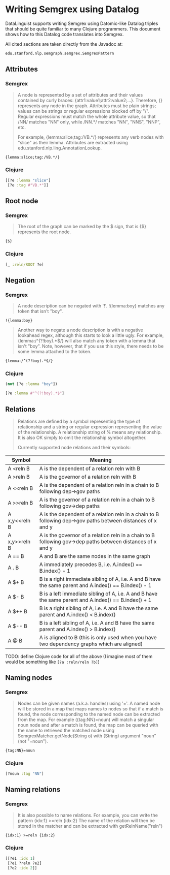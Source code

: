 # Writing Semgrex using Datalog
DataLinguist supports writing Semgrex using Datomic-like Datalog triples that should be quite familiar to many Clojure programmers. This document shows how to this Datalog code translates into Semgrex. 

All cited sections are taken directly from the Javadoc at:

```clojure
edu.stanford.nlp.semgraph.semgrex.SemgrexPattern
```

Attributes
----------
### Semgrex
> A node is represented by a set of attributes and their values contained by curly braces: {attr1:value1;attr2:value2;...}. Therefore, {} represents any node in the graph. Attributes must be plain strings; values can be strings or regular expressions blocked off by "/". Regular expressions must match the whole attribute value, so that /NN/ matches "NN" only, while /NN.*/ matches "NN", "NNS", "NNP", etc.
>
> For example, {lemma:slice;tag:/VB.*&#47;} represents any verb nodes with "slice" as their lemma. Attributes are extracted using edu.stanford.nlp.ling.AnnotationLookup.

```semgrex
{lemma:slice;tag:/VB.*/}
```

### Clojure
```clojure
[[?e :lemma "slice"]
 [?e :tag #"VB.*"]]
```

Root node
---------
### Semgrex
> The root of the graph can be marked by the $ sign, that is {$} represents the root node.

```semgrex
{$}
```

### Clojure
```clojure
[_ :reln/ROOT ?e]
```

Negation
--------
### Semgrex
> A node description can be negated with '!'. !{lemma:boy} matches any token that isn't "boy".

```semgrex
!{lemma:boy}
```

> Another way to negate a node description is with a negative lookahead regex, although this starts to look a little ugly. For example, {lemma:/^(?!boy).*$/} will also match any token with a lemma that isn't "boy". Note, however, that if you use this style, there needs to be some lemma attached to the token.

```semgrex
{lemma:/^(?!boy).*$/}
```

### Clojure
```clojure
(not [?e :lemma "boy"])
```

```clojure
[?e :lemma #"^(?!boy).*$"]
```

Relations
---------
> Relations are defined by a symbol representing the type of relationship and a string or regular expression representing the value of the relationship. A relationship string of % means any relationship. It is also OK simply to omit the relationship symbol altogether.
> 
> Currently supported node relations and their symbols:

| Symbol | Meaning |
|--------|---------|
| A <reln B     | A is the dependent of a relation reln with B  |
| A >reln B     | A is the governor of a relation reln with B |
| A <<reln B    | A is the dependent of a relation reln in a chain to B following dep->gov paths |
| A >>reln B    | A is the governor of a relation reln in a chain to B following gov->dep paths |
| A x,y<<reln B | A is the dependent of a relation reln in a chain to B following dep->gov paths between distances of x and y |
| A x,y>>reln B | A is the governor of a relation reln in a chain to B following gov->dep paths between distances of x and y |
| A == B        | A and B are the same nodes in the same graph |
| A . B         | A immediately precedes B, i.e. A.index() == B.index() - 1 |
| A $+ B        | B is a right immediate sibling of A, i.e. A and B have the same parent and A.index() == B.index() - 1 |
| A $- B        | B is a left immediate sibling of A, i.e. A and B have the same parent and A.index() == B.index() + 1 |
| A $++ B       | B is a right sibling of A, i.e. A and B have the same parent and A.index() < B.index() |
| A $-- B       | B is a left sibling of A, i.e. A and B have the same parent and A.index() > B.index() |
| A @ B         | A is aligned to B (this is only used when you have two dependency graphs which are aligned) |

TODO: define Clojure code for all of the above (I imagine most of them would be something like `[?a :reln/reln ?b]`)

Naming nodes
------------
### Semgrex
> Nodes can be given names (a.k.a. handles) using '='. A named node will be stored in a map that maps names to nodes so that if a match is found, the node corresponding to the named node can be extracted from the map. For example ({tag:NN}=noun) will match a singular noun node and after a match is found, the map can be queried with the name to retrieved the matched node using SemgrexMatcher.getNode(String o) with (String) argument "noun" (not "=noun").
> 
```semgrex
{tag:NN}=noun
```

### Clojure
```clojure
[?noun :tag "NN"]
```

Naming relations
----------------
### Semgrex
> It is also possible to name relations. For example, you can write the pattern {idx:1} >=reln {idx:2} The name of the relation will then be stored in the matcher and can be extracted with getRelnName("reln") 
> 
```semgrex
{idx:1} >=reln {idx:2}
```

### Clojure
```clojure
[[?e1 :idx 1]
 [?e1 ?reln ?e2]
 [?e2 :idx 2]]
```
